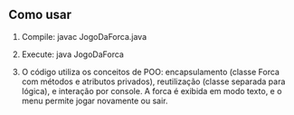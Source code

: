 ## Como usar 

1. Compile: javac JogoDaForca.java

2. Execute: java JogoDaForca

3. O código utiliza os conceitos de POO: encapsulamento (classe Forca com métodos e atributos privados), reutilização (classe separada para lógica), e interação por console. A forca é exibida em modo texto, e o menu permite jogar novamente ou sair. 

